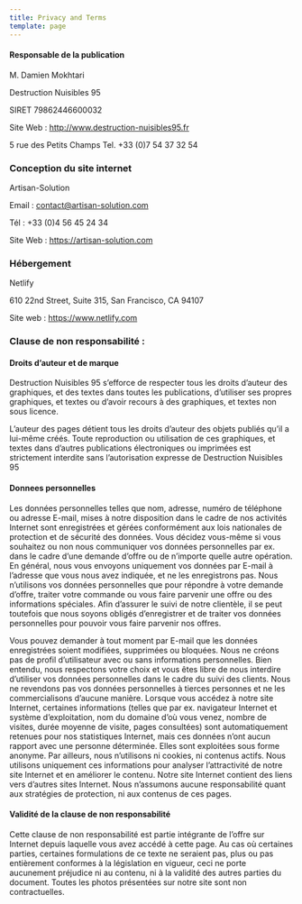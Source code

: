 ```yaml
---
title: Privacy and Terms
template: page
---
```

#### Responsable de la publication

M. Damien Mokhtari

Destruction Nuisibles 95

SIRET 79862446600032

Site Web : http://www.destruction-nuisibles95.fr

5 rue des Petits Champs Tel. +33 (0)7 54 37 32 54

### Conception du site internet

Artisan-Solution

Email : contact@artisan-solution.com 

Tél : +33 (0)4 56 45 24 34

Site Web : https://artisan-solution.com

### Hébergement

Netlify

610 22nd Street, Suite 315,
San Francisco, CA 94107 

Site web : https://www.netlify.com


### Clause de non responsabilité :
#### Droits d’auteur et de marque

Destruction Nuisibles 95 s’efforce de respecter tous les droits d’auteur des graphiques, et des textes dans toutes les publications, d’utiliser ses propres graphiques, et textes ou d’avoir recours à des graphiques, et textes non sous licence. 

L’auteur des pages détient tous les droits d’auteur des objets publiés qu’il a lui-même créés. Toute reproduction ou utilisation de ces graphiques, et textes dans d’autres publications électroniques ou imprimées est strictement interdite sans l’autorisation expresse de Destruction Nuisibles 95

#### Donnees personnelles

Les données personnelles telles que nom, adresse, numéro de téléphone ou adresse E-mail, mises à notre disposition dans le cadre de nos activités Internet sont enregistrées et gérées conformément aux lois nationales de protection et de sécurité des données. Vous décidez vous-même si vous souhaitez ou non nous communiquer vos données personnelles par ex. dans le cadre d’une demande d’offre ou de n’importe quelle autre opération. En général, nous vous envoyons uniquement vos données par E-mail à l’adresse que vous nous avez indiquée, et ne les enregistrons pas. Nous n’utilisons vos données personnelles que pour répondre à votre demande d’offre, traiter votre commande ou vous faire parvenir une offre ou des informations spéciales. Afin d’assurer le suivi de notre clientèle, il se peut toutefois que nous soyons obligés d’enregistrer et de traiter vos données personnelles pour pouvoir vous faire parvenir nos offres.

Vous pouvez demander à tout moment par E-mail que les données enregistrées soient modifiées, supprimées ou bloquées. Nous ne créons pas de profil d’utilisateur avec ou sans informations personnelles. Bien entendu, nous respectons votre choix et vous êtes libre de nous interdire d’utiliser vos données personnelles dans le cadre du suivi des clients. Nous ne revendons pas vos données personnelles à tierces personnes et ne les commercialisons d’aucune manière. Lorsque vous accédez à notre site Internet, certaines informations (telles que par ex. navigateur Internet et système d’exploitation, nom du domaine d’où vous venez, nombre de visites, durée moyenne de visite, pages consultées) sont automatiquement retenues pour nos statistiques Internet, mais ces données n’ont aucun rapport avec une personne déterminée. Elles sont exploitées sous forme anonyme. Par ailleurs, nous n’utilisons ni cookies, ni contenus actifs. Nous utilisons uniquement ces informations pour analyser l’attractivité de notre site Internet et en améliorer le contenu. Notre site Internet contient des liens vers d’autres sites Internet. Nous n’assumons aucune responsabilité quant aux stratégies de protection, ni aux contenus de ces pages.

#### Validité de la clause de non responsabilité

Cette clause de non responsabilité est partie intégrante de l’offre sur Internet depuis laquelle vous avez accédé à cette page. Au cas où certaines parties, certaines formulations de ce texte ne seraient pas, plus ou pas entièrement conformes à la législation en vigueur, ceci ne porte aucunement préjudice ni au contenu, ni à la validité des autres parties du document. Toutes les photos présentées sur notre site sont non contractuelles.

